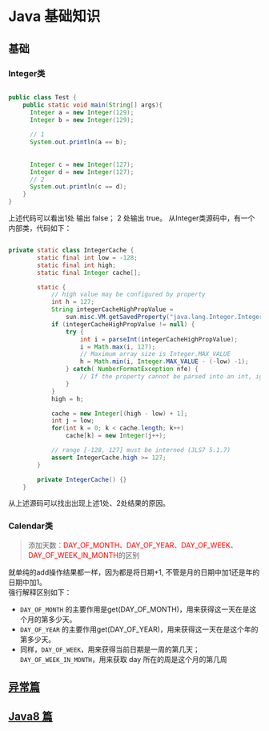 # Java 基础知识

## 基础
### Integer类
```java

public class Test {
    public static void main(String[] args){
      Integer a = new Integer(129);
      Integer b = new Integer(129);
      
      // 1
      System.out.println(a == b);
      
      
      Integer c = new Integer(127);
      Integer d = new Integer(127);
      // 2
      System.out.println(c == d);
    }
}

```

上述代码可以看出1处 输出 false； 2 处输出 true。
从Integer类源码中，有一个内部类，代码如下：
```java

private static class IntegerCache {
        static final int low = -128;
        static final int high;
        static final Integer cache[];

        static {
            // high value may be configured by property
            int h = 127;
            String integerCacheHighPropValue =
                sun.misc.VM.getSavedProperty("java.lang.Integer.IntegerCache.high");
            if (integerCacheHighPropValue != null) {
                try {
                    int i = parseInt(integerCacheHighPropValue);
                    i = Math.max(i, 127);
                    // Maximum array size is Integer.MAX_VALUE
                    h = Math.min(i, Integer.MAX_VALUE - (-low) -1);
                } catch( NumberFormatException nfe) {
                    // If the property cannot be parsed into an int, ignore it.
                }
            }
            high = h;

            cache = new Integer[(high - low) + 1];
            int j = low;
            for(int k = 0; k < cache.length; k++)
                cache[k] = new Integer(j++);

            // range [-128, 127] must be interned (JLS7 5.1.7)
            assert IntegerCache.high >= 127;
        }

        private IntegerCache() {}
    }

```
从上述源码可以找出出现上述1处、2处结果的原因。


### Calendar类
> 添加天数：<font color="red">DAY_OF_MONTH、DAY_OF_YEAR、DAY_OF_WEEK、DAY_OF_WEEK_IN_MONTH</font>的区别

就单纯的add操作结果都一样，因为都是将日期+1, 不管是月的日期中加1还是年的日期中加1。<br/>
强行解释区别如下：<br/>
- `DAY_OF_MONTH` 的主要作用是get(DAY_OF_MONTH)，用来获得这一天在是这个月的第多少天。
- `DAY_OF_YEAR` 的主要作用get(DAY_OF_YEAR)，用来获得这一天在是这个年的第多少天。
- 同样，`DAY_OF_WEEK`，用来获得当前日期是一周的第几天；`DAY_OF_WEEK_IN_MONTH`，用来获取 day 所在的周是这个月的第几周


## [异常篇](exception.md)

## [Java8 篇](java8)

